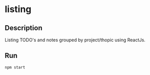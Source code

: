 # listing

## Description

Listing TODO's and notes grouped by project/thopic using ReactJs.

## Run

```shell
npm start
```
